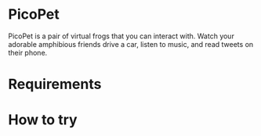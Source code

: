 # PicoPet
PicoPet is a pair of virtual frogs that you can interact with. Watch your adorable amphibious friends drive a car, listen to music, and read tweets on their phone. 

# Requirements

# How to try 
